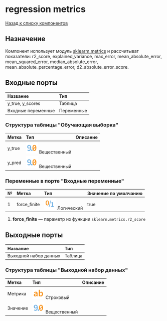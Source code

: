 # regression metrics

[Назад к списку компонентов](../README.md)

## Назначение

Компонент использует модуль [sklearm.metrics](https://scikit-learn.org/stable/modules/classes.html#module-sklearn.metrics) и рассчитыват показатели: r2_score, explained_variance, max_error, mean_absolute_error, mean_squared_error, median_absolute_error,
mean_absolute_percentage_error, d2_absolute_error_score.

## Входные порты

| Название                | Тип        |
|:------------------------|:-----------|
| y_true, y_scores        | Таблица    |
| Входные переменные      | Переменные |

### Структура таблицы "Обучающая выборка"

| Метка  | Тип                                    | Описание          |
|:-------|:---------------------------------------|:------------------|
| y_true | ![](./img/realnumber.svg) Вещественный |                   |
| y_pred | ![](./img/realnumber.svg) Вещественный |                   |

### Переменные в порте "Входные переменные"

| №  | Метка          | Тип                                | Значение по умолчанию  |
|:---|:---------------|:-----------------------------------|:-----------------------|
| 1  | force_finite   | ![](./img/logical.svg) Логический  | true                   |

1. **force_finite** — параметр из функции `sklearn.metrics.r2_score`

## Выходные порты

| Название              | Тип        |
|:----------------------|:-----------|
| Выходной набор данных | Таблица    |

### Структура таблицы "Выходной набор данных"

| Метка             | Тип                                    | Описание          |
|:------------------|:---------------------------------------|:------------------|
| Метрика           | ![](./img/string.svg) Строковый        |                   |
| Значение          | ![](./img/realnumber.svg) Вещественный |                   |